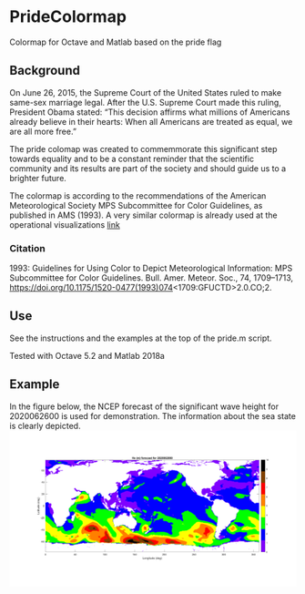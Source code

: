 # PrideColormap
 Colormap for Octave and Matlab based on the pride flag

## Background

 On June 26, 2015, the Supreme Court of the United States ruled to make same-sex marriage legal. After the U.S. Supreme Court made this ruling, President Obama stated: “This decision affirms what millions of Americans already believe in their hearts: When all Americans are treated as equal, we are all more free.”
 
 The pride colomap was created to commemmorate this significant step towards equality and to be a constant reminder that the scientific community and its results are part of the society and should guide us to a brighter future. 

 The colormap is according to the recommendations of the American Meteorological Society MPS Subcommittee for Color Guidelines, as published in AMS (1993). A very similar colormap is already used at the operational visualizations [link](https://mag.ncep.noaa.gov/model-guidance-model-parameter.php?group=Model%20Guidance&model=WW3&area=ATL-PAC&ps=area#) 
 
 
 ### Citation
 1993: Guidelines for Using Color to Depict Meteorological Information: MPS Subcommittee for Color Guidelines. Bull. Amer. Meteor. Soc., 74, 1709–1713, https://doi.org/10.1175/1520-0477(1993)074<1709:GFUCTD>2.0.CO;2.	
 
## Use 
 See the instructions and the examples at the top of the pride.m script.
 
 Tested with Octave 5.2 and Matlab 2018a 
 
## Example

 In the figure below, the NCEP forecast of the significant wave height for 2020062600 is used for demonstration. The information about the sea state is clearly depicted.
 ![alt text](hs_example.png)
